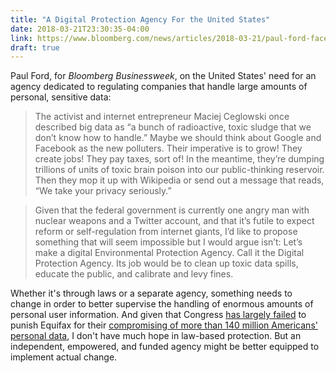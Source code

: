 ```yaml
---
title: "A Digital Protection Agency For the United States"
date: 2018-03-21T23:30:35-04:00
link: https://www.bloomberg.com/news/articles/2018-03-21/paul-ford-facebook-is-why-we-need-a-digital-protection-agency
draft: true
---
```


Paul Ford, for *Bloomberg Businessweek*, on the United States' need for an agency dedicated to regulating companies that handle large amounts of personal, sensitive data: 

> The activist and internet entrepreneur Maciej Ceglowski once described big data as “a bunch of radioactive, toxic sludge that we don’t know how to handle.” Maybe we should think about Google and Facebook as the new polluters. Their imperative is to grow! They create jobs! They pay taxes, sort of! In the meantime, they’re dumping trillions of units of toxic brain poison into our public-thinking reservoir. Then they mop it up with Wikipedia or send out a message that reads, “We take your privacy seriously.”

> Given that the federal government is currently one angry man with nuclear weapons and a Twitter account, and that it’s futile to expect reform or self-regulation from internet giants, I’d like to propose something that will seem impossible but I would argue isn’t: Let’s make a digital Environmental Protection Agency. Call it the Digital Protection Agency. Its job would be to clean up toxic data spills, educate the public, and calibrate and levy fines.

Whether it's through laws or a separate agency, something needs to change in order to better supervise the handling of enormous amounts of personal user information. And given that Congress [has largely failed](https://www.politico.com/story/2018/01/01/equifax-data-breach-congress-action-319631) to punish Equifax for their [compromising of more than 140 million Americans' personal data](https://www.nytimes.com/2017/09/07/business/equifax-cyberattack.html), I don't have much hope in law-based protection. But an independent, empowered, and funded agency might be better equipped to implement actual change.